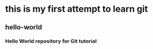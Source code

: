 # this is my first attempt to learn git 
## hello-world
### Hello World repository for Git tutorial
